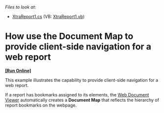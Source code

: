 <!-- default file list -->
*Files to look at*:

* [XtraReport1.cs](./CS/WebApplication1/XtraReport1.cs) (VB: [XtraReport1.vb](./VB/WebApplication1/XtraReport1.vb))
<!-- default file list end -->
# How use the Document Map to provide client-side navigation for a web report
<!-- run online -->
**[[Run Online]](https://codecentral.devexpress.com/e2336)**
<!-- run online end -->


<p>This example illustrates the capability to provide client-side navigation for a web report.</p>
<p>If a report has bookmarks assigned to its elements, the <a href="https://documentation.devexpress.com/#XtraReports/CustomDocument17738">Web Document Viewer</a> automatically creates a <strong>Document Map</strong> that reflects the hierarchy of report bookmarks on the webpage.</p>

<br/>


